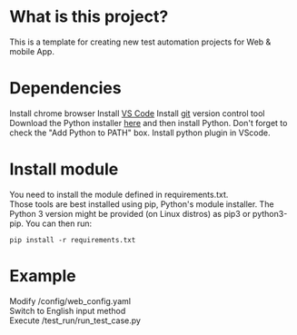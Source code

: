 # What is this project?
This is a template for creating new test automation projects for Web & mobile App.

# Dependencies
Install chrome browser
Install [VS Code](https://code.visualstudio.com/download)
Install [git](https://git-scm.com/downloads) version control tool
Download the Python installer [here](https://www.python.org/downloads/) and then install Python. Don't forget to check the "Add Python to PATH" box.
Install python plugin in VScode.

# Install module
You need to install the module defined in requirements.txt.  
Those tools are best installed using pip, Python's module installer. The Python 3 version might be provided (on Linux distros) as pip3 or python3-pip. You can then run:  

`pip install -r requirements.txt`

# Example
Modify /config/web_config.yaml  
Switch to English input method  
Execute /test_run/run_test_case.py
